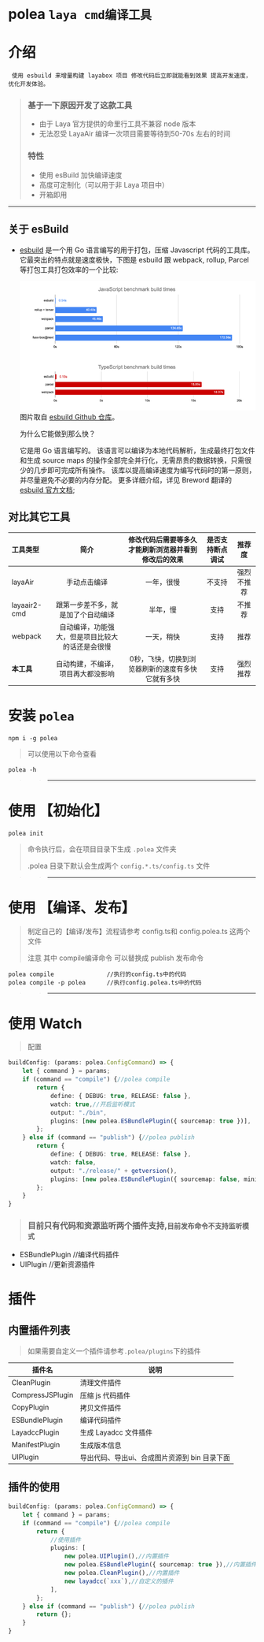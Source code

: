 # polea `laya cmd编译工具`

# 介绍

```
 使用 esbuild 来增量构建 layabox 项目 修改代码后立即就能看到效果 提高开发速度，优化开发体验。
```

> ### 基于一下原因开发了这款工具
> 
> * 由于 Laya 官方提供的命里行工具不兼容 node 版本
> * 无法忍受 LayaAir 编译一次项目需要等待到50-70s 左右的时间
> ### 特性 
> * 使用 esBuild 加快编译速度
> * 高度可定制化（可以用于非 Laya 项目中）
> * 开箱即用

----------

## 关于 esBuild
- <a href="https://github.com/evanw/esbuild/">esbuild</a> 是一个用 Go 语言编写的用于打包，压缩 Javascript 代码的工具库。它最突出的特点就是速度极快，下图是 esbuild 跟 webpack, rollup, Parcel 等打包工具打包效率的一个比较:

  <img src="./res/contrast.png">
  图片取自 <a href="https://github.com/evanw/esbuild/">esbuild Github 仓库</a>。
  
  为什么它能做到那么快？
  
    它是用 Go 语言编写的。
    该语言可以编译为本地代码解析，生成最终打包文件和生成 source maps 的操作全部完全并行化，无需昂贵的数据转换，只需很少的几步即可完成所有操作。
    该库以提高编译速度为编写代码时的第一原则，并尽量避免不必要的内存分配。
    更多详细介绍，详见 Breword 翻译的 <a href="https://www.breword.com/evanw-esbuild">esbuild 官方文档</a>;

## 对比其它工具

| 工具类型     |                       简介                       | 修改代码后需要等多久才能刷新浏览器并看到修改后的效果 | 是否支持断点调试 |   推荐度   |
| :----------- | :----------------------------------------------: | :--------------------------------------------------: | :--------------: | :--------: |
| layaAir      |                   手动点击编译                   |                      一年，很慢                      |      不支持      | 强烈不推荐 |
| layaair2-cmd |        跟第一步差不多，就是加了个自动编译        |                       半年，慢                       |       支持       |   不推荐   |
| webpack      | 自动编译，功能强大，但是项目比较大的话还是会很慢 |                      一天，稍快                      |       支持       |    推荐    |
| **本工具**   |        自动构建，不编译，项目再大都没影响        |  0秒，飞快，切换到浏览器刷新的速度有多快它就有多快   |       支持       |  强烈推荐  |


# 安装  `polea`
```shell
npm i -g polea
```


> 可以使用以下命令查看

```shell
polea -h
```

>> ---

# 使用 【初始化】

```
polea init 
```
> 命令执行后，会在项目目录下生成 `.polea` 文件夹
>
> .polea 目录下默认会生成两个 `config.*.ts/config.ts` 文件


>> ----

# 使用 【编译、发布】

> 制定自己的【编译/发布】流程请参考 config.ts和 config.polea.ts 这两个文件
> 
> 注意 其中 compile编译命令 可以替换成 publish 发布命令
```shell
polea compile               //执行的config.ts中的代码 
polea compile -p polea      //执行config.polea.ts中的代码
```

>> ------

# 使用 Watch

> 配置
```ts
buildConfig: (params: polea.ConfigCommand) => {
    let { command } = params;
    if (command == "compile") {//polea compile
        return {
            define: { DEBUG: true, RELEASE: false },
            watch: true,//开启监听模式
            output: "./bin",
            plugins: [new polea.ESBundlePlugin({ sourcemap: true })],
        };
    } else if (command == "publish") {//polea publish
        return {
            define: { DEBUG: true, RELEASE: false },
            watch: false,
            output: "./release/" + getversion(),
            plugins: [new polea.ESBundlePlugin({ sourcemap: false, minify: true })],
        };
    }
}
```

> ### 目前只有代码和资源监听两个插件支持,`目前发布命令不支持监听模式`

* ESBundlePlugin    //编译代码插件
* UIPlugin          //更新资源插件

# 插件

## 内置插件列表

> 如果需要自定义一个插件请参考`.polea/plugins`下的插件

|  插件名   | 说明  |
|  ----  | ----  |
| CleanPlugin  | 清理文件插件 |
| CompressJSPlugin  | 压缩 js 代码插件 |
| CopyPlugin  | 拷贝文件插件 |
| ESBundlePlugin  | 编译代码插件 |
| LayadccPlugin  | 生成 Layadcc 文件插件 |
| ManifestPlugin  | 生成版本信息 |
| UIPlugin  | 导出代码、导出ui、合成图片资源到 bin 目录下面 |

## 插件的使用

```ts
buildConfig: (params: polea.ConfigCommand) => {
    let { command } = params;
    if (command == "compile") {//polea compile
        return {
            //使用插件
            plugins: [
                new polea.UIPlugin(),//内置插件
                new polea.ESBundlePlugin({ sourcemap: true }),//内置插件
                new polea.CleanPlugin(),//内置插件
                new layadcc(`xxx`),//自定义的插件
            ],
        };
    } else if (command == "publish") {//polea publish
        return {};
    }
}
```
